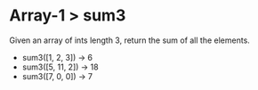 # Array-1 > sum3

Given an array of ints length 3, return the sum of all the elements.

- sum3([1, 2, 3]) → 6
- sum3([5, 11, 2]) → 18
- sum3([7, 0, 0]) → 7